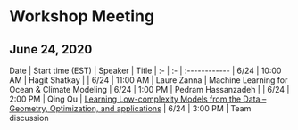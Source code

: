 # Workshop Meeting
## June 24, 2020

Date  | Start time (EST) | Speaker | Title |
 :- | :- | :------------ |
 6/24 | 10:00 AM | Hagit Shatkay | |
 6/24 | 11:00 AM | Laure Zanna  | Machine Learning for Ocean & Climate Modeling |
 6/24 |  1:00 PM | Pedram Hassanzadeh | |
 6/24 |  2:00 PM | Qing Qu | [Learning Low-complexity Models from the Data – Geometry, Optimization, and applications](https://multiscale-sandbox.github.io/workshops/Qing_Qu_talk.html) |
 6/24 |  3:00 PM | Team discussion

